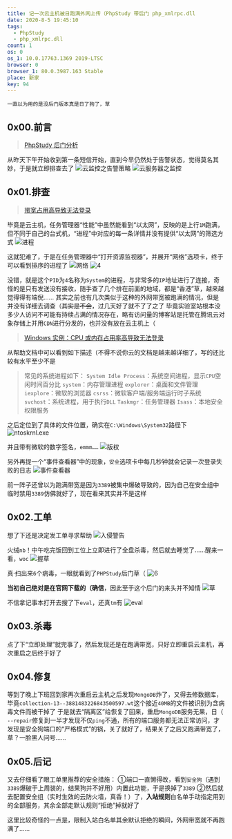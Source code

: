 ```yaml
---
title: 记一次云主机被日跑满外网上传（PhpStudy 带后门 php_xmlrpc.dll
date: 2020-8-5 19:45:10
tags:
  - PhpStudy
  - php_xmlrpc.dll
count: 1
os: 0
os_1: 10.0.17763.1369 2019-LTSC
browser: 0
browser_1: 80.0.3987.163 Stable
place: 新家
key: 94
---
```

    一直以为用的是没后门版本真是日了狗了，草
<!-- more -->
## 0x00.前言
> [PhpStudy 后门分析](https://paper.seebug.org/1044/)

从昨天下午开始收到第一条短信开始，直到今早仍然处于告警状态，觉得莫名其妙，于是就立即排查去了
![云监控之告警策略](https://i1.yuangezhizao.cn/Win-10/20200805201059.jpg!webp)
![云服务器之监控](https://i1.yuangezhizao.cn/Win-10/20200805200722.jpg!webp)

## 0x01.排查
> [带宽占用高导致无法登录](https://cloud.tencent.com/document/product/213/10334)

毕竟是云主机，任务管理器“性能”中虽然能看到“以太网”，反映的是上行`1M`跑满，但不同于自己的台式机，“进程”中对应的每一条详情并没有提供“以太网”的筛选方式
![进程](https://i1.yuangezhizao.cn/Win-10/20200805201350.jpg!webp)

这就犯难了，于是在任务管理器中“打开资源监视器”，并展开“网络”选项卡，终于可以看到排序的进程了
![网络](https://i1.yuangezhizao.cn/Win-10/954078278_1596597819332_5676.png!webp)
![4](https://i1.yuangezhizao.cn/Win-10/954078278_1596598011677_7628.png!webp)

没错，就是这个`PID`为`4`名称为`System`的进程，与非常多的`IP`地址进行了连接，奇怪的是只有发送没有接收，随手查了几个排在前面的地域，都是“香港”草，越来越觉得得有端倪……
其实之前也有几次类似于这种的外网带宽被跑满的情况，但是并没有详细去调查（~~其实是不会~~，过几天好了就不了了之了
毕竟实验室站根本没多少人访问不可能有持续占满的情况存在，略有访问量的博客站是托管在腾讯云对象存储上并用`CDN`进行分发的，也并没有放在云主机上（

> [Windows 实例：CPU 或内存占用率高导致无法登录](https://cloud.tencent.com/document/product/213/10233)

从帮助文档中可以看到如下描述（不得不说你云的文档是越来越详细了，写的还比较有水平至少不是
> 常见的系统进程如下：
`System Idle Process`：系统空间进程，显示`CPU`空闲时间百分比
`system`：内存管理进程
`explorer`：桌面和文件管理
`iexplore`：微软的浏览器
`csrss`：微软客户端/服务端运行时子系统
`svchost`：系统进程，用于执行`DLL`
`Taskmgr`：任务管理器
`Isass`：本地安全权限服务

之后定位到了具体的文件位置，确实在`C:\Windows\System32`路径下
![ntoskrnl.exe](https://i1.yuangezhizao.cn/Win-10/20200805210203.jpg!webp)

并且带有微软的数字签名，`emmm……`
![版权](https://i1.yuangezhizao.cn/Win-10/20200805210239.jpg!webp)

另外再提一个“事件查看器”中的现象，`安全`选项卡中每几秒钟就会记录一次登录失败的日志
![事件查看器](https://i1.yuangezhizao.cn/Win-10/20200805210539.jpg!webp)

前一阵子还曾以为跑满带宽是因为`3389`被集中爆破导致的，因为自己在安全组中临时禁用`3389`仿佛就好了，现在看来其实并不是这样

## 0x02.工单
想了下还是决定发工单寻求帮助
![入侵警告](https://i1.yuangezhizao.cn/Win-10/20200805210746.jpg!webp)

火绒`nb`！中午吃完饭回到工位上立即进行了全盘杀毒，然后就去睡觉了……醒来一看，`woc`
![握草](https://i1.yuangezhizao.cn/Win-10/20200804210838.jpg!webp)

真·扫出来`6`个病毒，一眼就看到了`PHPStudy`后门草（
![6](https://i1.yuangezhizao.cn/Win-10/20200805211859.jpg!webp)

**当初自己绝对是在官网下载的（确信**，因此至于这个后门的来头并不知情
![草](https://i1.yuangezhizao.cn/Win-10/20191016005155.jpg!webp)

不信拿记事本打开去搜了下`eval`，还真`tm`有
![eval](https://i1.yuangezhizao.cn/Win-10/20200805211927.jpg!webp)

## 0x03.杀毒
点了下“立即处理”就完事了，然后发现还是在跑满带宽，只好立即重启云主机，再次重启之后终于好了

## 0x04.修复
等到了晚上下班回到家再次重启云主机之后发现`MongoDB`炸了，又得去修数据库，毕竟`collection-13--3881483226843500597.wt`这个接近`40MB`的文件被识别为含病毒文件而被干掉了
于是就去“隔离区”给恢复了回来，重启`MongoDB`服务无果，日（
`--repair`修复到一半才发现不仅`ping`不通，所有的端口服务都无法正常访问，才发现是安全狗端口的“严格模式”的锅，关了就好了，结果关了之后又跑满带宽了，草？一脸黑人问号……

## 0x05.后记
又去仔细看了眼工单里推荐的安全措施：
①端口一直懒得改，看到`安全狗`（遇到`3389`爆破于上周装的，结果狗并不好用）内置此功能，于是换掉了`3389`
②然后就去配置安全组（实时生效的云防火墙，真香！）了，**入站规则**白名单手动指定用到的全部服务，其余全部走默认规则“拒绝”掉就好了

这里比较奇怪的一点是，限制入站白名单其余默认拒绝的瞬间，外网带宽就不再跑满了……
